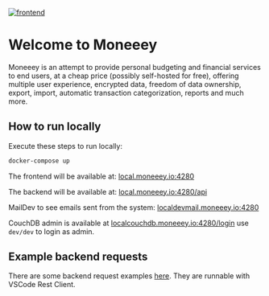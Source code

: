 [![frontend](https://github.com/moneeey/moneeey/actions/workflows/CI.yaml/badge.svg)](https://github.com/moneeey/moneeey/actions/workflows/CI.yaml)

# Welcome to Moneeey

Moneeey is an attempt to provide personal budgeting and financial services to
end users, at a cheap price (possibly self-hosted for free), offering multiple
user experience, encrypted data, freedom of data ownership, export, import,
automatic transaction categorization, reports and much more.

## How to run locally

Execute these steps to run locally:

```bash
docker-compose up
```

The frontend will be available at: [local.moneeey.io:4280](<http://local.moneeey.io:4280>)

The backend will be available at: [local.moneeey.io:4280/api](<http://local.moneeey.io:4280/api>)

MailDev to see emails sent from the system: [localdevmail.moneeey.io:4280](<http://localdevmail.moneeey.io:4280>)

CouchDB admin is available at [localcouchdb.moneeey.io:4280/login](<http://localcouchdb.moneeey.io:4280/_utils/#login>)
use `dev/dev` to login as admin.

## Example backend requests

There are some backend request examples [here](/backend/requests). They are
runnable with VSCode Rest Client.
